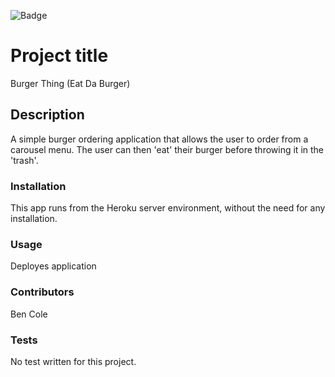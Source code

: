
![Badge](https://img.shields.io/badge/licence-MIT-brightgreen)

# Project title
Burger Thing (Eat Da Burger)

## Description
A simple burger ordering application that allows the user to order from a carousel menu. The user can then 'eat' their burger before throwing it in the 'trash'.

### Installation
This app runs from the Heroku server environment, without the need for any installation.

### Usage
Deployes application

### Contributors
Ben Cole

### Tests
No test written for this project.